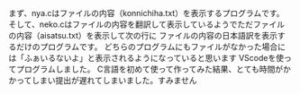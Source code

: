 まず、nya.cはファイルの内容（konnichiha.txt）を表示するプログラムです。
そして、neko.cはファイルの内容を翻訳して表示しているようでただファイルの内容（aisatsu.txt）を表示して次の行に
ファイルの内容の日本語訳を表示するだけのプログラムです。
どちらのプログラムにもファイルがなかった場合には「ふぁいるないよ」と表示されるようになっていると思います
VScodeを使ってプログラムしました。
C言語を初めて使って作ってみた結果、とても時間がかかってしまい提出が遅れてしまいました。すみません
